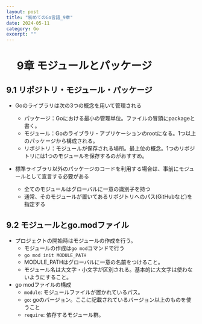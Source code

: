 ```yaml
---
layout: post
title: "初めてのGo言語_9章"
date: 2024-05-11
category: Go
excerpt: ""
---
```

# 　9章 モジュールとパッケージ

## 9.1 リポジトリ・モジュール・パッケージ

- Goのライブラリは次の3つの概念を用いて管理される
  - パッケージ：Goにおける最小の管理単位。ファイルの冒頭にpackageと書く。
  - モジュール：Goのライブラリ・アプリケーションのrootになる。1つ以上のパッケージから構成される。
  - リポジトリ：モジュールが保存される場所。最上位の概念。1つのリポジトリには1つのモジュールを保存するのがおすすめ。

- 標準ライブラリ以外のパッケージのコードを利用する場合は、事前にモジュールとして宣言する必要がある
  - 全てのモジュールはグローバルに一意の識別子を持つ
  - 通常、そのモジュールが置いてあるリポジトリへのパス(GitHubなど)を指定する

## 9.2 モジュールとgo.modファイル

- プロジェクトの開始時はモジュールの作成を行う。
  - モジュールの作成は`go mod`コマンドで行う
  - `go mod init MODULE_PATH`
  - MODULE_PATHはグローバルに一意の名前をつけること。
  - モジュール名は大文字・小文字が区別される。基本的に大文字は使わないようにすること。
- go modファイルの構成
  - `module`: モジュールファイルが置かれているパス。
  - `go`: goのバージョン。ここに記載されているバージョン以上のものを使うこと
  - `require`: 依存するモジュール群。
